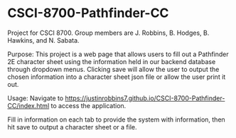 # CSCI-8700-Pathfinder-CC
Project for CSCI 8700. Group members are J. Robbins, B. Hodges, B. Hawkins, and N. Sabata.

Purpose:
This project is a web page that allows users to fill out a Pathfinder 2E character sheet using the information held in our backend database through dropdown menus. Clicking save will allow the user to output the chosen information into a character sheet json file or allow the user print it out.

Usage:
Navigate to https://justinrobbins7.github.io/CSCI-8700-Pathfinder-CC/index.html to access the application. 

Fill in information on each tab to provide the system with information, then hit save to output a character sheet or a file.
